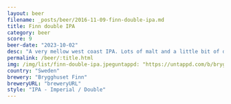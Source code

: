 ```yaml
---
layout: beer
filename: _posts/beer/2016-11-09-finn-double-ipa.md
title: Finn double IPA
category: beer
score: 9
beer-date: "2023-10-02"
desc: "A very mellow west coast IPA. Lots of malt and a little bit of dank pine. Goes down very easy and is somewhat refreshing given the strength"
permalink: /beer/:title.html
img: /img/list/finn-double-ipa.jpeguntappd: "https://untappd.com/b/brygghuset-finn-double-ipa/5478150"
country: "Sweden"
brewery: "Brygghuset Finn"
breweryURL: "breweryURL"
style: "IPA - Imperial / Double"
---
```

